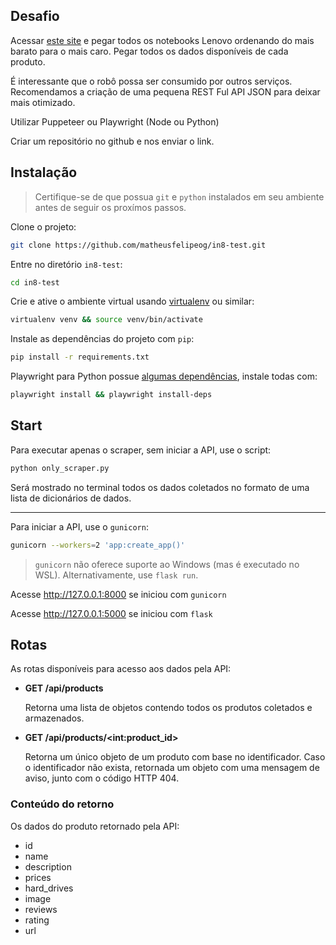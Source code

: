 ## Desafio

Acessar [este site](https://webscraper.io/test-sites/e-commerce/allinone/computers/laptops) e pegar todos os notebooks Lenovo ordenando do mais barato para o mais caro. Pegar todos os dados disponíveis de cada produto.

É interessante que o robô possa ser consumido por outros serviços. Recomendamos a criação de uma pequena REST Ful API JSON para deixar mais otimizado.

Utilizar Puppeteer ou Playwright (Node ou Python)

Criar um repositório no github e nos enviar o link.


## Instalação

> Certifique-se de que possua `git` e `python` instalados em seu ambiente antes de seguir os proxímos passos.

Clone o projeto:

```bash
git clone https://github.com/matheusfelipeog/in8-test.git
```

Entre no diretório `in8-test`:

```bash
cd in8-test
```

Crie e ative o ambiente virtual usando [virtualenv](https://virtualenv.pypa.io/en/latest/user_guide.html) ou similar:

```bash
virtualenv venv && source venv/bin/activate
```

Instale as dependências do projeto com `pip`:

```bash
pip install -r requirements.txt
```

Playwright para Python possue [algumas dependências](https://playwright.dev/python/docs/cli), instale todas com:

```bash
playwright install && playwright install-deps
```


## Start

Para executar apenas o scraper, sem iniciar a API, use o script:

```bash
python only_scraper.py
```

Será mostrado no terminal todos os dados coletados no formato de uma lista de dicionários de dados.

---

Para iniciar a API, use o `gunicorn`:

```bash
gunicorn --workers=2 'app:create_app()'
```
> `gunicorn` não oferece suporte ao Windows (mas é executado no WSL). Alternativamente, use `flask run`.

Acesse http://127.0.0.1:8000 se iniciou com `gunicorn`

Acesse http://127.0.0.1:5000 se iniciou com `flask`


## Rotas

As rotas disponíveis para acesso aos dados pela API:

- **GET /api/products**

    Retorna uma lista de objetos contendo todos os produtos coletados e armazenados.

- **GET /api/products/\<int:product_id\>**

    Retorna um único objeto de um produto com base no identificador. Caso o identificador não exista, retornada um objeto com uma mensagem de aviso, junto com o código HTTP 404.

### Conteúdo do retorno

Os dados do produto retornado pela API:
- id
- name
- description
- prices
- hard_drives
- image
- reviews
- rating
- url
